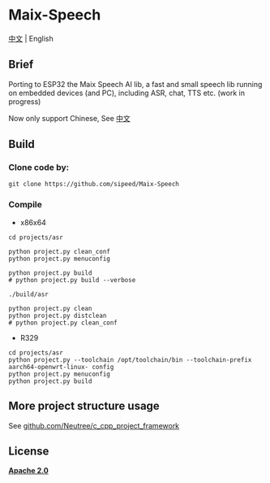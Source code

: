 Maix-Speech
===================

[中文](./README_ZH.md) | English

## Brief

Porting to ESP32 the Maix Speech AI lib, a fast and small speech lib running on embedded devices (and PC), including ASR, chat, TTS etc.
(work in progress)

Now only support Chinese, See [中文](./README_ZH.md)



## Build

### Clone code by:
```
git clone https://github.com/sipeed/Maix-Speech
```

### Compile

* x86x64

```
cd projects/asr

python project.py clean_conf
python project.py menuconfig

python project.py build
# python project.py build --verbose

./build/asr

python project.py clean
python project.py distclean
# python project.py clean_conf
```

* R329

```
cd projects/asr
python project.py --toolchain /opt/toolchain/bin --toolchain-prefix aarch64-openwrt-linux- config
python project.py menuconfig
python project.py build
```

## More project structure usage

See [github.com/Neutree/c_cpp_project_framework](https://github.com/Neutree/c_cpp_project_framework)

## License

[**Apache 2.0**](./LICENSE) 

